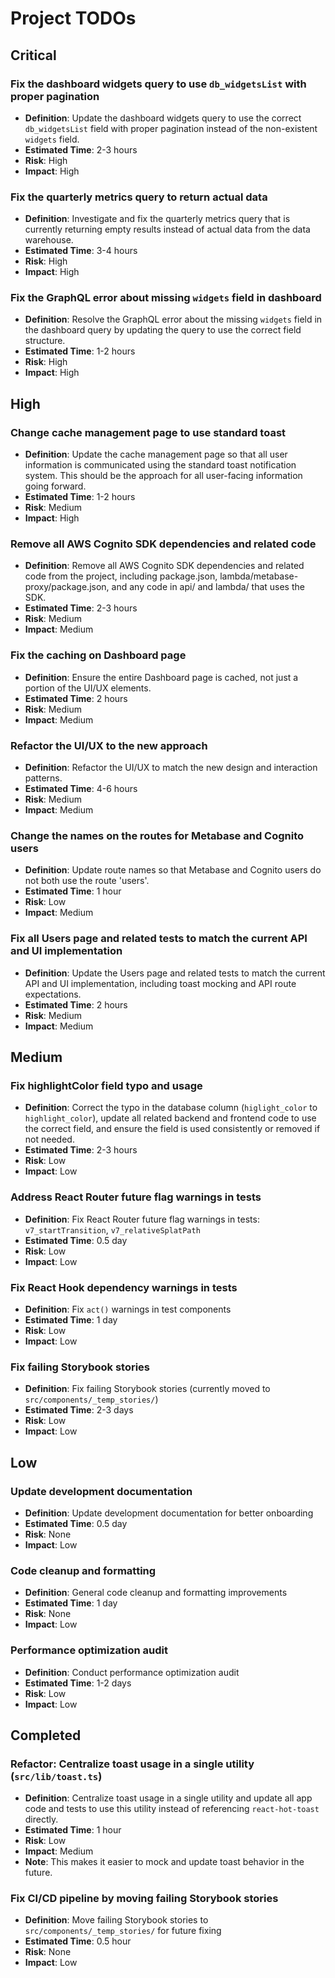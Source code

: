 # Project TODOs

## Critical

### Fix the dashboard widgets query to use `db_widgetsList` with proper pagination

- **Definition**: Update the dashboard widgets query to use the correct `db_widgetsList` field with proper pagination instead of the non-existent `widgets` field.
- **Estimated Time**: 2-3 hours
- **Risk**: High
- **Impact**: High

### Fix the quarterly metrics query to return actual data

- **Definition**: Investigate and fix the quarterly metrics query that is currently returning empty results instead of actual data from the data warehouse.
- **Estimated Time**: 3-4 hours
- **Risk**: High
- **Impact**: High

### Fix the GraphQL error about missing `widgets` field in dashboard

- **Definition**: Resolve the GraphQL error about the missing `widgets` field in the dashboard query by updating the query to use the correct field structure.
- **Estimated Time**: 1-2 hours
- **Risk**: High
- **Impact**: High

## High

### Change cache management page to use standard toast

- **Definition**: Update the cache management page so that all user information is communicated using the standard toast notification system. This should be the approach for all user-facing information going forward.
- **Estimated Time**: 1-2 hours
- **Risk**: Medium
- **Impact**: High

### Remove all AWS Cognito SDK dependencies and related code

- **Definition**: Remove all AWS Cognito SDK dependencies and related code from the project, including package.json, lambda/metabase-proxy/package.json, and any code in api/ and lambda/ that uses the SDK.
- **Estimated Time**: 2-3 hours
- **Risk**: Medium
- **Impact**: Medium

### Fix the caching on Dashboard page

- **Definition**: Ensure the entire Dashboard page is cached, not just a portion of the UI/UX elements.
- **Estimated Time**: 2 hours
- **Risk**: Medium
- **Impact**: Medium

### Refactor the UI/UX to the new approach

- **Definition**: Refactor the UI/UX to match the new design and interaction patterns.
- **Estimated Time**: 4-6 hours
- **Risk**: Medium
- **Impact**: Medium

### Change the names on the routes for Metabase and Cognito users

- **Definition**: Update route names so that Metabase and Cognito users do not both use the route 'users'.
- **Estimated Time**: 1 hour
- **Risk**: Low
- **Impact**: Medium

### Fix all Users page and related tests to match the current API and UI implementation

- **Definition**: Update the Users page and related tests to match the current API and UI implementation, including toast mocking and API route expectations.
- **Estimated Time**: 2 hours
- **Risk**: Medium
- **Impact**: Medium

## Medium

### Fix highlightColor field typo and usage

- **Definition**: Correct the typo in the database column (`higlight_color` to `highlight_color`), update all related backend and frontend code to use the correct field, and ensure the field is used consistently or removed if not needed.
- **Estimated Time**: 2-3 hours
- **Risk**: Low
- **Impact**: Low

### Address React Router future flag warnings in tests

- **Definition**: Fix React Router future flag warnings in tests: `v7_startTransition`, `v7_relativeSplatPath`
- **Estimated Time**: 0.5 day
- **Risk**: Low
- **Impact**: Low

### Fix React Hook dependency warnings in tests

- **Definition**: Fix `act()` warnings in test components
- **Estimated Time**: 1 day
- **Risk**: Low
- **Impact**: Low

### Fix failing Storybook stories

- **Definition**: Fix failing Storybook stories (currently moved to `src/components/_temp_stories/`)
- **Estimated Time**: 2-3 days
- **Risk**: Low
- **Impact**: Low

## Low

### Update development documentation

- **Definition**: Update development documentation for better onboarding
- **Estimated Time**: 0.5 day
- **Risk**: None
- **Impact**: Low

### Code cleanup and formatting

- **Definition**: General code cleanup and formatting improvements
- **Estimated Time**: 1 day
- **Risk**: None
- **Impact**: Low

### Performance optimization audit

- **Definition**: Conduct performance optimization audit
- **Estimated Time**: 1-2 days
- **Risk**: Low
- **Impact**: Low

## Completed

### Refactor: Centralize toast usage in a single utility (`src/lib/toast.ts`)

- **Definition**: Centralize toast usage in a single utility and update all app code and tests to use this utility instead of referencing `react-hot-toast` directly.
- **Estimated Time**: 1 hour
- **Risk**: Low
- **Impact**: Medium
- **Note**: This makes it easier to mock and update toast behavior in the future.

### Fix CI/CD pipeline by moving failing Storybook stories

- **Definition**: Move failing Storybook stories to `src/components/_temp_stories/` for future fixing
- **Estimated Time**: 0.5 hour
- **Risk**: None
- **Impact**: Low
